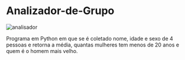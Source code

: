 # Analizador-de-Grupo
![analisador](https://user-images.githubusercontent.com/121234114/217856720-fd62448e-61b9-484b-bf8d-0d042d4e143d.png)

Programa em Python em que se é coletado nome, idade e sexo de 4 pessoas e retorna a média, quantas mulheres tem menos de 20 anos e quem é o homem mais velho.
